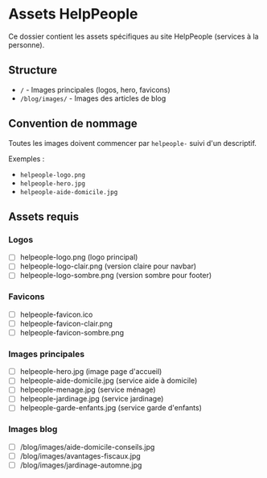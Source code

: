 # Assets HelpPeople

Ce dossier contient les assets spécifiques au site HelpPeople (services à la personne).

## Structure

- `/` - Images principales (logos, hero, favicons)
- `/blog/images/` - Images des articles de blog

## Convention de nommage

Toutes les images doivent commencer par `helpeople-` suivi d'un descriptif.

Exemples :
- `helpeople-logo.png`
- `helpeople-hero.jpg`
- `helpeople-aide-domicile.jpg`

## Assets requis

### Logos
- [ ] helpeople-logo.png (logo principal)
- [ ] helpeople-logo-clair.png (version claire pour navbar)
- [ ] helpeople-logo-sombre.png (version sombre pour footer)

### Favicons
- [ ] helpeople-favicon.ico
- [ ] helpeople-favicon-clair.png
- [ ] helpeople-favicon-sombre.png

### Images principales
- [ ] helpeople-hero.jpg (image page d'accueil)
- [ ] helpeople-aide-domicile.jpg (service aide à domicile)
- [ ] helpeople-menage.jpg (service ménage)
- [ ] helpeople-jardinage.jpg (service jardinage)
- [ ] helpeople-garde-enfants.jpg (service garde d'enfants)

### Images blog
- [ ] /blog/images/aide-domicile-conseils.jpg
- [ ] /blog/images/avantages-fiscaux.jpg
- [ ] /blog/images/jardinage-automne.jpg